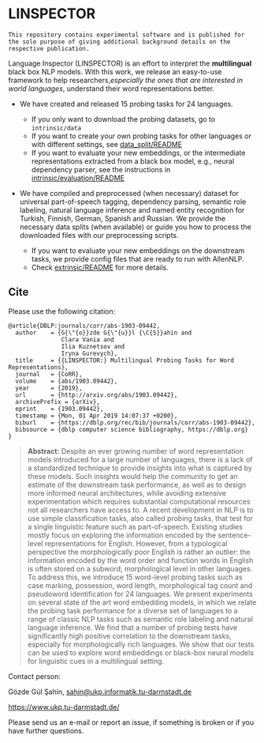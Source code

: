 LINSPECTOR
===========
```This repository contains experimental software and is published for the sole purpose of giving additional background details on the respective publication. ```

Language Inspector (LINSPECTOR) is an effort to interpret the **multilingual** black box NLP models. With this work, we release an easy-to-use framework to help researchers,_especially the ones that are interested in world languages_, understand their word representations better. 

* We have created and released 15 probing tasks for 24 languages. 
    * If you only want to download the probing datasets, go to `intrinsic/data`
    * If you want to create your own probing tasks for other languages or with different settings, see [data_split/README](data_split/readme.md)
    * If you want to evaluate your new embeddings, or the intermediate representations extracted from a black box model, e.g., neural dependency parser, see the instructions in [intrinsic/evaluation/README](intrinsic/evaluation/README.md)

* We have compiled and preprocessed (when necessary) dataset for universal part-of-speech tagging, dependency parsing, semantic role labeling, natural language inference and named entity recognition for Turkish, Finnish, German, Spanish and Russian. We provide the necessary data splits (when available) or guide you how to process the downloaded files with our preprocessing scripts.
    * If you want to evaluate your new embeddings on the downstream tasks, we provide config files that are ready to run with AllenNLP. 
    * Check [extrinsic/README](extrinsic/readme.md) for more details. 

Cite
-------
Please use the following citation:
```
@article{DBLP:journals/corr/abs-1903-09442,
  author    = {G{\"{o}}zde G{\"{u}}l {\C{S}}ahin and
               Clara Vania and
               Ilia Kuznetsov and
               Iryna Gurevych},
  title     = {{LINSPECTOR:} Multilingual Probing Tasks for Word Representations},
  journal   = {CoRR},
  volume    = {abs/1903.09442},
  year      = {2019},
  url       = {http://arxiv.org/abs/1903.09442},
  archivePrefix = {arXiv},
  eprint    = {1903.09442},
  timestamp = {Mon, 01 Apr 2019 14:07:37 +0200},
  biburl    = {https://dblp.org/rec/bib/journals/corr/abs-1903-09442},
  bibsource = {dblp computer science bibliography, https://dblp.org}
}
```

> **Abstract:** 
Despite an ever growing number of word representation models introduced for a large number of languages, there is a lack of a standardized technique to provide insights into what is captured by these models. Such insights would help the community to get an estimate of the downstream task performance, as well as to design more informed neural architectures, while avoiding extensive experimentation which requires substantial computational resources not all researchers have access to. A recent development in NLP is to use simple classification tasks, also called probing tasks, that test for a single linguistic feature such as part-of-speech. Existing studies mostly focus on exploring the information encoded by the sentence-level representations for English. However, from a typological perspective the morphologically poor English is rather an outlier: the information encoded by the word order and function words in English is often stored on a subword, morphological level in other languages. To address this, we introduce 15 word-level probing tasks such as case marking, possession, word length, morphological tag count and pseudoword identification for 24 languages. We present experiments on several state of the art word embedding models, in which we relate the probing task performance for a diverse set of languages to a range of classic NLP tasks such as semantic role labeling and natural language inference. We find that a number of probing tests have significantly high positive correlation to the downstream tasks, especially for morphologically rich languages. We show that our tests can be used to explore word embeddings or black-box neural models for linguistic cues in a multilingual setting. 

Contact person:

Gözde Gül Şahin, sahin@ukp.informatik.tu-darmstadt.de

https://www.ukp.tu-darmstadt.de/

Please send us an e-mail or report an issue, if something is broken or if you have further questions.
       

       
